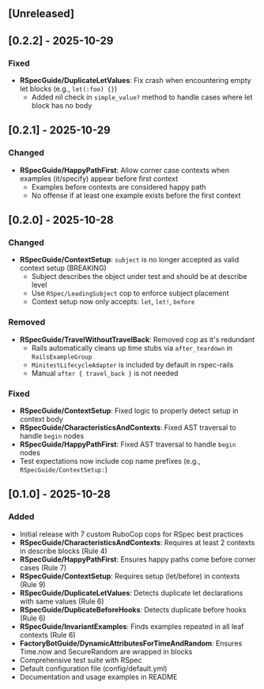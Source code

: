 ## [Unreleased]

## [0.2.2] - 2025-10-29

### Fixed
- **RSpecGuide/DuplicateLetValues**: Fix crash when encountering empty let blocks (e.g., `let(:foo) {}`)
  - Added nil check in `simple_value?` method to handle cases where let block has no body

## [0.2.1] - 2025-10-29

### Changed
- **RSpecGuide/HappyPathFirst**: Allow corner case contexts when examples (it/specify) appear before first context
  - Examples before contexts are considered happy path
  - No offense if at least one example exists before the first context

## [0.2.0] - 2025-10-28

### Changed
- **RSpecGuide/ContextSetup**: `subject` is no longer accepted as valid context setup (BREAKING)
  - Subject describes the object under test and should be at describe level
  - Use `RSpec/LeadingSubject` cop to enforce subject placement
  - Context setup now only accepts: `let`, `let!`, `before`

### Removed
- **RSpecGuide/TravelWithoutTravelBack**: Removed cop as it's redundant
  - Rails automatically cleans up time stubs via `after_teardown` in `RailsExampleGroup`
  - `MinitestLifecycleAdapter` is included by default in rspec-rails
  - Manual `after { travel_back }` is not needed

### Fixed
- **RSpecGuide/ContextSetup**: Fixed logic to properly detect setup in context body
- **RSpecGuide/CharacteristicsAndContexts**: Fixed AST traversal to handle `begin` nodes
- **RSpecGuide/HappyPathFirst**: Fixed AST traversal to handle `begin` nodes
- Test expectations now include cop name prefixes (e.g., `RSpecGuide/ContextSetup:`)

## [0.1.0] - 2025-10-28

### Added

- Initial release with 7 custom RuboCop cops for RSpec best practices
- **RSpecGuide/CharacteristicsAndContexts**: Requires at least 2 contexts in describe blocks (Rule 4)
- **RSpecGuide/HappyPathFirst**: Ensures happy paths come before corner cases (Rule 7)
- **RSpecGuide/ContextSetup**: Requires setup (let/before) in contexts (Rule 9)
- **RSpecGuide/DuplicateLetValues**: Detects duplicate let declarations with same values (Rule 6)
- **RSpecGuide/DuplicateBeforeHooks**: Detects duplicate before hooks (Rule 6)
- **RSpecGuide/InvariantExamples**: Finds examples repeated in all leaf contexts (Rule 6)
- **FactoryBotGuide/DynamicAttributesForTimeAndRandom**: Ensures Time.now and SecureRandom are wrapped in blocks
- Comprehensive test suite with RSpec
- Default configuration file (config/default.yml)
- Documentation and usage examples in README
